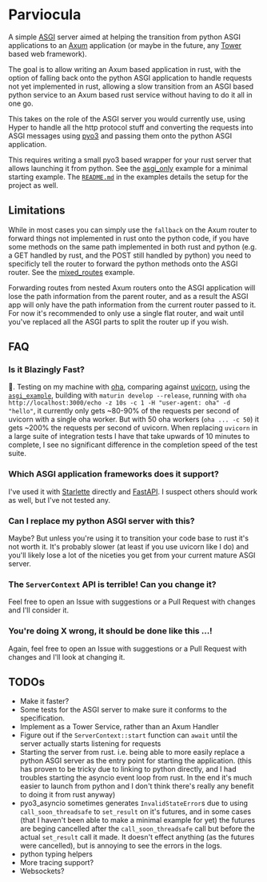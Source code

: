 # Parviocula

A simple [ASGI](https://asgi.readthedocs.io/en/latest/introduction.html) server aimed at helping the transition from python ASGI applications to an [Axum](https://github.com/tokio-rs/axum) application (or maybe in the future, any [Tower](https://github.com/tower-rs/tower) based web framework).

The goal is to allow writing an Axum based application in rust, with the option of falling back onto the python ASGI application to handle requests not yet implemented in rust, allowing a slow transition from an ASGI based python service to an Axum based rust service without having to do it all in one go.

This takes on the role of the ASGI server you would currently use, using Hyper to handle all the http protocol stuff and converting the requests into ASGI messages using [pyo3](https://github.com/PyO3/pyo3/) and passing them onto the python ASGI application.

This requires writing a small pyo3 based wrapper for your rust server that allows launching it from python. See the [asgi_only](./examples/asgi_only) example for a minimal starting example. The [`README.md`](./examples/asgi_only/README.md) in the examples details the setup for the project as well.

## Limitations

While in most cases you can simply use the `fallback` on the Axum router to forward things not implemented in rust onto the python code, if you have some methods on the same path implemented in both rust and python (e.g. a GET handled by rust, and the POST still handled by python) you need to specificly tell the router to forward the python methods onto the ASGI router. See the [mixed_routes](./examples/mixed_routes) example.

Forwarding routes from nested Axum routers onto the ASGI application will lose the path information from the parent router, and as a result the ASGI app will only have the path information from the current router passed to it. For now it's recommended to only use a single flat router, and wait until you've replaced all the ASGI parts to split the router up if you wish.

## FAQ

### Is it Blazingly Fast?

🤷. Testing on my machine with [oha](https://github.com/hatoo/oha), comparing against [uvicorn](https://github.com/encode/uvicorn), using the [`asgi_example`](./examples/asgi_only), building with `maturin develop --release`, running with `oha http://localhost:3000/echo -z 10s -c 1 -H "user-agent: oha" -d "hello"`, it currently only gets ~80-90% of the requests per second of uvicorn with a single oha worker. But with 50 oha workers (`oha ... -c 50`) it gets ~200% the requests per second of uvicorn. When replacing `uvicorn` in a large suite of integration tests I have that take upwards of 10 minutes to complete, I see no significant difference in the completion speed of the test suite.

### Which ASGI application frameworks does it support?

I've used it with [Starlette](https://github.com/encode/starlette) directly and [FastAPI](https://github.com/tiangolo/fastapi/). I suspect others should work as well, but I've not tested any.

### Can I replace my python ASGI server with this?

Maybe? But unless you're using it to transition your code base to rust it's not worth it. It's probably slower (at least if you use uvicorn like I do) and you'll likely lose a lot of the niceties you get from your current mature ASGI server.

### The `ServerContext` API is terrible! Can you change it?

Feel free to open an Issue with suggestions or a Pull Request with changes and I'll consider it.

### You're doing X wrong, it should be done like this ...!

Again, feel free to open an Issue with suggestions or a Pull Request with changes and I'll look at changing it.

## TODOs

 - Make it faster?
 - Some tests for the ASGI server to make sure it conforms to the specification.
 - Implement as a Tower Service, rather than an Axum Handler
 - Figure out if the `ServerContext::start` function can `await` until the server actually starts listening for requests
 - Starting the server from rust. i.e. being able to more easily replace a python ASGI server as the entry point for starting the application. (this has proven to be tricky due to linking to python directly, and I had troubles starting the asyncio event loop from rust. In the end it's much easier to launch from python and I don't think there's really any benefit to doing it from rust anyway)
 - pyo3_asyncio sometimes generates `InvalidStateError`s due to using `call_soon_threadsafe` to `set_result` on it's futures, and in some cases (that I haven't been able to make a minimal example for yet) the futures are beging cancelled after the `call_soon_threadsafe` call but before the actual `set_result` call it made. It doesn't effect anything (as the futures were cancelled), but is annoying to see the errors in the logs.
 - python typing helpers
 - More tracing support?
 - Websockets?
